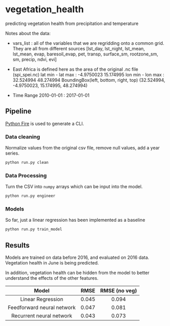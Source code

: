 # vegetation_health
predicting vegetation health from precipitation and temperature

Notes about the data:
- vars_list : all of the variables that we are regridding onto a common grid.
               They are all from different sources
    [lst_day, lst_night, lst_mean, lst_mean, evap, baresoil_evap, pet, transp,
    surface_sm, rootzone_sm, sm, precip, ndvi, evi]

- East Africa is defined here as the area of the original .nc file (spi_spei.nc)
    lat min - lat max : -4.9750023 15.174995
    lon min - lon max : 32.524994 48.274994
    BoundingBox(left, bottom, right, top)
        (32.524994, -4.9750023, 15.174995, 48.274994)

- Time Range
    2010-01-01 : 2017-01-01

## Pipeline

[Python Fire](https://github.com/google/python-fire) is used to generate a CLI.

### Data cleaning

Normalize values from the original csv file, remove null values, add a year series.

```bash
python run.py clean
```

### Data Processing

Turn the CSV into `numpy` arrays which can be input into the model.

```bash
python run.py engineer
```

### Models

So far, just a linear regression has been implemented as a baseline

```bash
python run.py train_model
```

## Results

Models are trained on data before 2016, and evaluated on 2016 data. Vegetation health in June is being predicted.

In addition, vegetation health can be hidden from the model to better understand the effects of the other features.

| Model                    | RMSE | RMSE (no veg) |
|:------------------------:|:----:|:-------------:|
|Linear Regression         |0.045 |0.094          |
|Feedforward neural network|0.047 |0.081          |
|Recurrent neural network  |0.043 |0.073          |
